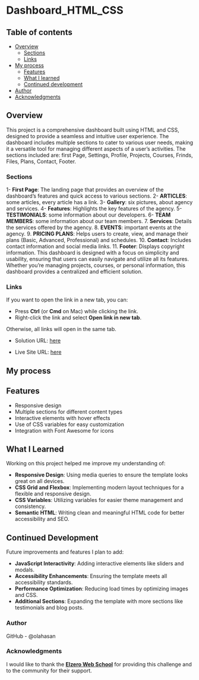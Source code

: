 # Dashboard_HTML_CSS

## Table of contents

- [Overview](#overview)
  - [Sections](#Sections)
  - [Links](#links)
- [My process](#my-process)
  - [Features](#Features)
  - [What I learned](#what-i-learned)
  - [Continued development](#continued-development)
- [Author](#author)
- [Acknowledgments](#Acknowledgments)

## Overview
This project is a comprehensive dashboard built using HTML and CSS, designed to provide a seamless and intuitive user experience. The dashboard includes multiple sections to cater to various user needs, making it a versatile tool for managing different aspects of a user’s activities. The sections included are: first Page, Settings, Profile, Projects, Courses, Frinds, Files, Plans, Contact, Footer.

### Sections

1- **First Page**: The landing page that provides an overview of the dashboard’s features and quick access to various sections.
2- **ARTICLES**: some articles, every article has a link.
3- **Gallery**: six pictures, about agency and services.
4- **Features**: Highlights the key features of the agency.
5- **TESTIMONIALS**: some information about our developers.
6- **TEAM MEMBERS**: some information about our team members.
7. **Services**: Details the services offered by the agency.
8. **EVENTS**: important events at the agency.
9. **PRICING PLANS**: Helps users to create, view, and manage their plans (Basic, Advanced, Professional) and schedules.
10. **Contact**: Includes contact information and social media links.
11. **Footer**: Displays copyright information.
This dashboard is designed with a focus on simplicity and usability, ensuring that users can easily navigate and utilize all its features. Whether you’re managing projects, courses, or personal information, this dashboard provides a centralized and efficient solution.


### Links

If you want to open the link in a new tab, you can:

- Press **Ctrl** (or **Cmd** on Mac) while clicking the link.
- Right-click the link and select **Open link in new tab**.

Otherwise, all links will open in the same tab.


- Solution URL: [here](https://github.com/olahasan/Dashboard_HTML_CSS)

- Live Site URL: [here](https://olahasan.github.io/Dashboard_HTML_CSS/)

## My process

## Features

- Responsive design
- Multiple sections for different content types
- Interactive elements with hover effects
- Use of CSS variables for easy customization
- Integration with Font Awesome for icons

## What I Learned

Working on this project helped me improve my understanding of:
- **Responsive Design**: Using media queries to ensure the template looks great on all devices.
- **CSS Grid and Flexbox**: Implementing modern layout techniques for a flexible and responsive design.
- **CSS Variables**: Utilizing variables for easier theme management and consistency.
- **Semantic HTML**: Writing clean and meaningful HTML code for better accessibility and SEO.

## Continued Development

Future improvements and features I plan to add:
- **JavaScript Interactivity**: Adding interactive elements like sliders and modals.
- **Accessibility Enhancements**: Ensuring the template meets all accessibility standards.
- **Performance Optimization**: Reducing load times by optimizing images and CSS.
- **Additional Sections**: Expanding the template with more sections like testimonials and blog posts.

### Author

GitHub - @olahasan

### Acknowledgments

I would like to thank the **[Elzero Web School](https://elzero.org/)** for providing this challenge and to the community for their support.

